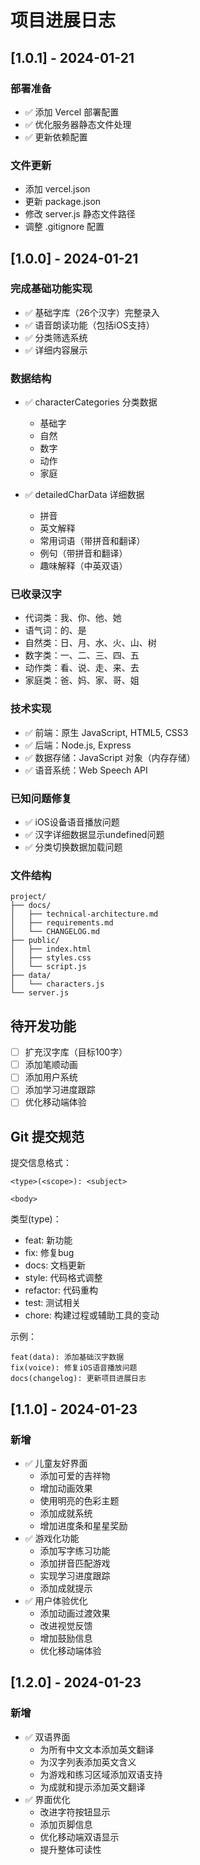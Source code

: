 # 项目进展日志

## [1.0.1] - 2024-01-21

### 部署准备
- ✅ 添加 Vercel 部署配置
- ✅ 优化服务器静态文件处理
- ✅ 更新依赖配置

### 文件更新
- 添加 vercel.json
- 更新 package.json
- 修改 server.js 静态文件路径
- 调整 .gitignore 配置

## [1.0.0] - 2024-01-21

### 完成基础功能实现
- ✅ 基础字库（26个汉字）完整录入
- ✅ 语音朗读功能（包括iOS支持）
- ✅ 分类筛选系统
- ✅ 详细内容展示

### 数据结构
- ✅ characterCategories 分类数据
  - 基础字
  - 自然
  - 数字
  - 动作
  - 家庭

- ✅ detailedCharData 详细数据
  - 拼音
  - 英文解释
  - 常用词语（带拼音和翻译）
  - 例句（带拼音和翻译）
  - 趣味解释（中英双语）

### 已收录汉字
- 代词类：我、你、他、她
- 语气词：的、是
- 自然类：日、月、水、火、山、树
- 数字类：一、二、三、四、五
- 动作类：看、说、走、来、去
- 家庭类：爸、妈、家、哥、姐

### 技术实现
- ✅ 前端：原生 JavaScript, HTML5, CSS3
- ✅ 后端：Node.js, Express
- ✅ 数据存储：JavaScript 对象（内存存储）
- ✅ 语音系统：Web Speech API

### 已知问题修复
- ✅ iOS设备语音播放问题
- ✅ 汉字详细数据显示undefined问题
- ✅ 分类切换数据加载问题

### 文件结构
```
project/
├── docs/
│   ├── technical-architecture.md
│   ├── requirements.md
│   └── CHANGELOG.md
├── public/
│   ├── index.html
│   ├── styles.css
│   └── script.js
├── data/
│   └── characters.js
└── server.js
```

## 待开发功能
- [ ] 扩充汉字库（目标100字）
- [ ] 添加笔顺动画
- [ ] 添加用户系统
- [ ] 添加学习进度跟踪
- [ ] 优化移动端体验

## Git 提交规范
提交信息格式：
```
<type>(<scope>): <subject>

<body>
```

类型(type)：
- feat: 新功能
- fix: 修复bug
- docs: 文档更新
- style: 代码格式调整
- refactor: 代码重构
- test: 测试相关
- chore: 构建过程或辅助工具的变动

示例：
```
feat(data): 添加基础汉字数据
fix(voice): 修复iOS语音播放问题
docs(changelog): 更新项目进展日志
```

## [1.1.0] - 2024-01-23

### 新增
- ✅ 儿童友好界面
  - 添加可爱的吉祥物
  - 增加动画效果
  - 使用明亮的色彩主题
  - 添加成就系统
  - 增加进度条和星星奖励
- ✅ 游戏化功能
  - 添加写字练习功能
  - 添加拼音匹配游戏
  - 实现学习进度跟踪
  - 添加成就提示
- ✅ 用户体验优化
  - 添加动画过渡效果
  - 改进视觉反馈
  - 增加鼓励信息
  - 优化移动端体验

## [1.2.0] - 2024-01-23

### 新增
- ✅ 双语界面
  - 为所有中文文本添加英文翻译
  - 为汉字列表添加英文含义
  - 为游戏和练习区域添加双语支持
  - 为成就和提示添加英文翻译
- ✅ 界面优化
  - 改进字符按钮显示
  - 添加页脚信息
  - 优化移动端双语显示
  - 提升整体可读性 